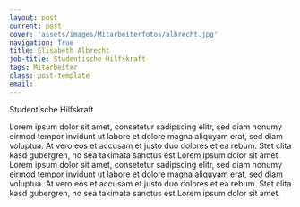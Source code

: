 ```yaml
---
layout: post
current: post
cover: 'assets/images/Mitarbeiterfotos/albrecht.jpg'
navigation: True
title: Elisabeth Albrecht
job-title: Studentische Hilfskraft
tags: Mitarbeiter
class: post-template
email: 
---
```

  
Studentische Hilfskraft


Lorem ipsum dolor sit amet, consetetur sadipscing elitr, sed diam nonumy eirmod tempor invidunt ut labore et dolore magna aliquyam erat, sed diam voluptua. At vero eos et accusam et justo duo dolores et ea rebum. Stet clita kasd gubergren, no sea takimata sanctus est Lorem ipsum dolor sit amet. Lorem ipsum dolor sit amet, consetetur sadipscing elitr, sed diam nonumy eirmod tempor invidunt ut labore et dolore magna aliquyam erat, sed diam voluptua. At vero eos et accusam et justo duo dolores et ea rebum. Stet clita kasd gubergren, no sea takimata sanctus est Lorem ipsum dolor sit amet.

